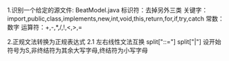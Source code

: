 1.识别一个给定的源文件:
BeatModel.java
标识符：去掉另外三类
关键字：import,public,class,implements,new,int,void,this,return,for,if,try,catch
常数：数字
运算符：+,-,*,/,!,<,>,=

2.正规文法转换为正规表达式
2.1 左右线性文法互换
split["::="]
split["|"]
设开始符号为S,非终结符为其余大写字母,终结符为小写字母

